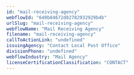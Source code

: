 ```yaml
---
id: "mail-receiving-agency"
webflowId: "640b84672d82782932929b4b"
urlSlug: "mail-receiving-agency"
webflowName: "Mail Receiving Agency"
filename: "mail-receiving-agency"
callToActionLink: "undefined"
issuingAgency: "Contact Local Post Office"
divisionPhone: "undefined"
webflowIndustry: "Mail Agency"
licenseCertificationClassification: "CONTACT"
---
```

